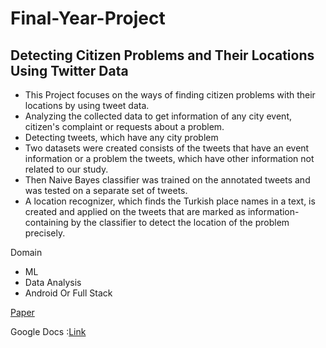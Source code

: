 # Final-Year-Project

## Detecting Citizen Problems and Their Locations Using Twitter Data 

  - This Project focuses on the ways of finding citizen problems with their locations by using tweet data.
  - Analyzing the collected data to get information of any city event, citizen's complaint or requests about a problem.
  - Detecting tweets, which have any city problem
  - Two datasets were created consists of the tweets that have an event information or a problem the tweets, which have other information not related to our study. 
  - Then Naive Bayes classifier was trained on the annotated tweets and was tested on a separate set of tweets. 
  - A location recognizer, which finds the Turkish place names in a text, is created and applied on the tweets that are marked as information-containing by the classifier to detect the location of the problem precisely. 
  
   Domain 
   - ML
   - Data Analysis
   - Android Or Full Stack
  
[Paper](https://github.com/R-A-N-N/Final-Year-Project/blob/e675a4cad377faa9aa9b15cdb596216ab5abb084/Detecting%20Citizen%20Problems%20and%20Their%20Locations%20Using%20Twitter%20Data.pdf)



Google Docs :[Link](https://docs.google.com/document/d/1oBPIi1p9BEuIUG051El2xtv6g9PlOi2JwpToZjHSzHs/edit)
